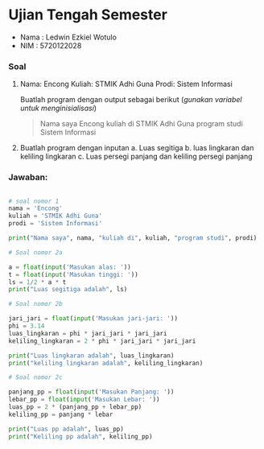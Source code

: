 # Ujian Tengah Semester

- Nama : Ledwin Ezkiel Wotulo
- NIM : 5720122028

### Soal

1. Nama: Encong
   Kuliah: STMIK Adhi Guna
   Prodi: Sistem Informasi

   Buatlah program dengan output sebagai berikut (*gunakan variabel untuk menginisialisasi*)
   > Nama saya Encong kuliah di STMIK Adhi Guna program studi Sistem Informasi

2. Buatlah program dengan inputan
   a. Luas segitiga
   b. luas lingkaran dan keliling lingkaran
   c. Luas persegi panjang dan keliling persegi panjang

### Jawaban:

```PYTHON

# soal nomor 1
nama = 'Encong'
kuliah = 'STMIK Adhi Guna'
prodi = 'Sistem Informasi'

print("Nama saya", nama, "kuliah di", kuliah, "program studi", prodi)

# Soal nomor 2a

a = float(input('Masukan alas: '))
t = float(input('Masukan tinggi: '))
ls = 1/2 * a * t
print("Luas segitiga adalah", ls)

# Soal nomor 2b

jari_jari = float(input('Masukan jari-jari: '))
phi = 3.14
luas_lingkaran = phi * jari_jari * jari_jari
keliling_lingkaran = 2 * phi * jari_jari * jari_jari

print("Luas lingkaran adalah", luas_lingkaran)
print("keliling lingkaran adalah", keliling_lingkaran)

# Soal nomor 2c

panjang_pp = float(input('Masukan Panjang: '))
lebar_pp = float(input('Masukan Lebar: '))
luas_pp = 2 * (panjang_pp + lebar_pp)
keliling_pp = panjang * lebar

print("Luas pp adalah", luas_pp)
print("Keliling pp adalah", keliling_pp)
```